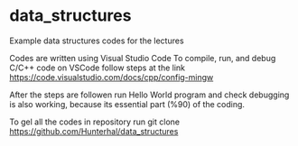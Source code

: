 # data_structures
Example data structures codes for the lectures

Codes are written using Visual Studio Code
To compile, run, and debug C/C++ code on VSCode follow steps at the link
https://code.visualstudio.com/docs/cpp/config-mingw

After the steps are followen run Hello World program and check debugging is also working, because its essential part (%90) of the coding. 

To gel all the codes in repository run 
git clone https://github.com/Hunterhal/data_structures


